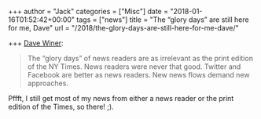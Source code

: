 +++
author = "Jack"
categories = ["Misc"]
date = "2018-01-16T01:52:42+00:00"
tags = ["news"]
title = "The “glory days” are still here for me, Dave"
url = "/2018/the-glory-days-are-still-here-for-me-dave/"

+++
[Dave Winer][1]:

> The &#8220;glory days&#8221; of news readers are as irrelevant as the print edition of the NY Times. News readers were never that good. Twitter and Facebook are better as news readers. New news flows demand new approaches. 

Pffft, I still get most of my news from either a news reader or the print edition of the Times, so there! ;).

 [1]: http://scripting.com/2018/01/15.html#a162951